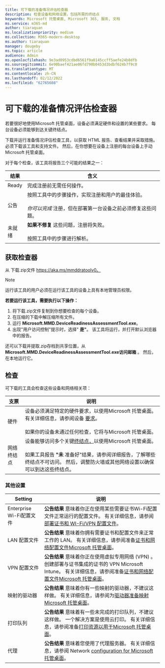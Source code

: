 ```yaml
---
title: 可下载的准备情况评估检查器
description: 检查设备和网络设置，包括所需的终结点
keywords: Microsoft 托管桌面, Microsoft 365, 服务, 文档
ms.service: m365-md
author: tiaraquan
ms.localizationpriority: medium
ms.collection: M365-modern-desktop
ms.author: tiaraquan
manager: dougeby
ms.topic: article
audience: Admin
ms.openlocfilehash: 9e3ad0953cdbd6561f9a0145ccff5aefe24b8dfb
ms.sourcegitcommit: 6e90baef421ae06fd790b0453d3bdbf624b7f9c0
ms.translationtype: MT
ms.contentlocale: zh-CN
ms.lasthandoff: 02/12/2022
ms.locfileid: "62765608"
---
```

# <a name="downloadable-readiness-assessment-checker"></a>可下载的准备情况评估检查器

若要很好地使用Microsoft 托管桌面，设备必须满足硬件和设置的某些要求。 每台设备必须能够到达关键终结点。

下载并运行准备情况评估检查工具，以获取 HTML 报告、查看结果并采取措施。 必须下载该工具和支持文件。 然后，在你想要在设备上注册的每台设备上手动Microsoft 托管桌面。

对于每个检查，该工具将报告三个可能的结果之一：

| 结果 | 含义 |
| ----- | ----- |
| Ready | 完成注册前无需任何操作。 |
| 公告 | 按照工具中的步骤操作，实现注册和用户的最佳体验。 <br><br> *你可以完成* 注册，但在部署第一台设备之前必须修复这些问题。 |
| 未就绪 | **如果不修复** 这些问题，注册将失败。 <br><br> 按照工具中的步骤进行解析。 |

## <a name="obtain-the-checker"></a>获取检查器

从 下载.zip文件 https://aka.ms/mmddratoolv0。

> [!NOTE]
> 运行该工具的用户必须在运行该工具的设备上具有本地管理员权限。

**若要运行该工具，需要执行以下操作：**

1. 将下载.zip文件复制到你想要检查的每个设备。
2. 在压缩的下载中解压缩所有文件。
3. 运行 **Microsoft.MMD.DeviceReadinessAssessmentTool.exe**。
4. 出现"用户访问控制"提示时，选择" **是"**。 该工具将运行，并打开默认浏览器中的报告。

还可以下载并提取.zip存档到共享位置，从 **Microsoft.MMD.DeviceReadinessAssessmentTool.exe访问邮箱** 。 然后，在本地运行它。

## <a name="checks"></a>检查

可下载的工具会检查这些设备和网络相关项：

| 支票 | 说明 |
| ----- | ----- |
| 硬件 | 设备必须满足特定的硬件要求，以使用Microsoft 托管桌面。 有关详细信息，请参阅设备 [要求](../service-description/device-list.md)。 <br><br> 如果你的设备未通过任何检查，它将与Microsoft 托管桌面。 |
| 网络终结点 | 设备能够访问多个关键[终结点，](network.md)以使用Microsoft 托管桌面。 <br><br> 如果工具报告 **"未** 准备好"结果，请参阅详细报告，了解哪些终结点不可访问。 然后，调整防火墙或其他网络设置以确保可以到达这些终结点。 |

### <a name="other-settings"></a>其他设置

| Setting | 说明 |
| ----- | ----- |
| Enterprise Wi-Fi配置文件 | **公告结果** 意味着你正在使用某些需要证书Wi-Fi配置文件正常运行的配置文件。 有关详细信息，请参阅 [部署证书和 WI-Fi/VPN 配置文件](certs-wifi-lan.md#deploy-certificates-and-wi-fivpn-profile)。 |
| LAN 配置文件 | **公告结果** 意味着你拥有需要证书和配置文件来正常工作的 LAN。 有关详细信息，请参阅准备[证书和网络配置文件Microsoft 托管桌面](certs-wifi-lan.md)。 |
| VPN 配置文件 | **公告结果** 意味着你正在使用虚拟专用网络 (VPN) 。 创建部署与证书集成的证书的 VPN Microsoft Intune。 有关详细信息，请参阅准备[证书和网络配置文件Microsoft 托管桌面](certs-wifi-lan.md)。 |
| 映射的驱动器 | **公告结果** 意味着你有一些映射的驱动器，不建议这样做。 有关详细信息，请参阅为[驱动器准备映射Microsoft 托管桌面](mapped-drives.md)。 |
| 打印队列 | **公告结果** 意味着有一些未完成的打印队列，不建议这样做。 一个解决方案是使用云打印。 有关详细信息，请参阅准备[打印资源以用于Microsoft 托管桌面](printing.md)。 |
| 代理 | **公告结果** 意味着您使用了代理服务器。 有关详细信息，请参阅 Network [configuration for Microsoft 托管桌面](network.md)。 |
